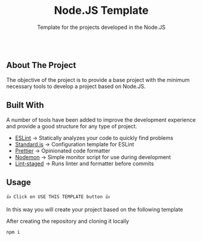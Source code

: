 <!--
*** I'm using markdown "reference style" links for readability.
*** Reference links are enclosed in brackets [ ] instead of parentheses ( ).
*** See the bottom of this document for the declaration of the reference variables
*** for contributors-url, forks-url, etc. This is an optional, concise syntax you may use.
*** https://www.markdownguide.org/basic-syntax/#reference-style-links
-->
<!-- <div align="center">

  <a href="">[![Contributors][contributors-shield]][contributors-url]</a>
  <a href="">[![Forks][forks-shield]][forks-url]</a>
  <a href="">[![Stargazers][stars-shield]][stars-url]</a>
  <a href="">[![Issues][issues-shield]][issues-url]</a>
  <a href="">[![MIT License][license-shield]][license-url]</a>
</div> -->

<div align="center">
  <h1>Node.JS Template</h1>
  <p>
    Template for the projects developed in the Node.JS
    <br />
    <br />
    <br />
    <br />
  </p>

</div>

<!-- BUILT WITH -->

## About The Project

The objective of the project is to provide a base project with the minimum necessary tools to develop a project based on Node.JS.

<!-- BUILT WITH -->

## Built With

A number of tools have been added to improve the development experience and provide a good structure for any type of project.

- [ESLint](https://eslint.org/) -> Statically analyzes your code to quickly find problems
- [Standard.js](https://standardjs.com/) -> Configuration template for ESLint
- [Prettier](https://prettier.io/) -> Opinionated code formatter
- [Nodemon](https://www.npmjs.com/package/nodemon) -> Simple monitor script for use during development
- [Lint-staged](https://www.npmjs.com/package/lint-staged) -> Runs linter and formatter before commits

<!-- USAGE -->

## Usage

```
👍 Click on USE THIS TEMPLATE button 👍
```

In this way you will create your project based on the following template

After creating the repository and cloning it locally

```
npm i
```

<!-- MARKDOWN LINKS & IMAGES -->
<!-- https://www.markdownguide.org/basic-syntax/#reference-style-links -->

[contributors-shield]: https://img.shields.io/github/contributors/learnthisacademy/nodejs-template.svg?style=for-the-badge&color=92DCE5
[contributors-url]: https://github.com/learnthisacademy/nodejs-template/graphs/contributors
[forks-shield]: https://img.shields.io/github/forks/learnthisacademy/nodejs-template.svg?style=for-the-badge
[forks-url]: https://github.com/learnthisacademy/nodejs-template/network/members
[stars-shield]: https://img.shields.io/github/stars/learnthisacademy/nodejs-template.svg?style=for-the-badge
[stars-url]: https://github.com/learnthisacademy/nodejs-template/stargazers
[issues-shield]: https://img.shields.io/github/issues/learnthisacademy/nodejs-template.svg?style=for-the-badge
[issues-url]: https://github.com/learnthisacademy/nodejs-template/issues
[license-shield]: https://img.shields.io/github/license/learnthisacademy/nodejs-template.svg?style=for-the-badge
[product-screenshot]: images/screenshot.png
